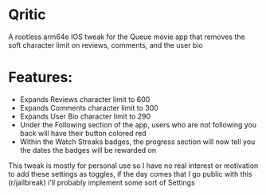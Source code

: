# Qritic
A rootless arm64e IOS tweak for the Queue movie app that removes the soft character limit on reviews, comments, and the user bio

# Features:
+ Expands Reviews character limit to 600
+ Expands Comments character limit to 300
+ Expands User Bio character limit to 290
+ Under the Following section of the app, users who are not following you back will have their button colored red
+ Within the Watch Streaks badges, the progress section will now tell you the dates the badges will be rewarded on

This tweak is mostly for personal use so I have no real interest or motivation to add these settings as toggles, if the day comes that _I_ go public with this (r/jailbreak) i'll probably implement some sort of Settings
